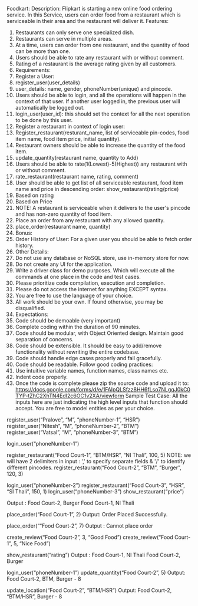 Foodkart:
Description:
Flipkart is starting a new online food ordering service. In this Service, users can order food from a restaurant which is serviceable in their area and the restaurant will deliver it.
Features:
1.	Restaurants can only serve one specialized dish.
2.	Restaurants can serve in multiple areas.
3.	At a time, users can order from one restaurant, and the quantity of food can be more than one.
4.	Users should be able to rate any restaurant with or without comment.
5.	Rating of a restaurant is the average rating given by all customers.
6.	Requirements:
7.	Register a User:
8.	register_user(user_details) 
9.	user_details: name, gender, phoneNumber(unique) and pincode.
10.	Users should be able to login, and all the operations will happen in the context of that user. If another user logged in, the previous user will automatically be logged out.
11.	login_user(user_id):  this should set the context for all the next operation to be done by this user.
12.	Register a restaurant in context of login user:
13.	Register_restaurant(resturant_name, list of serviceable pin-codes, food item  name, food item price, initial quantity).
14.	Restaurant owners should be able to increase the quantity of the food item.
15.	update_quantity(restaurant name, quantity to Add)
16.	Users should be able to rate(1(Lowest)-5(Highest)) any restaurant with or without comment.
17.	rate_restaurant(restaurant name, rating, comment)
18.	User should be able to get list of all serviceable restaurant, food item name and price in descending order: show_restaurant(rating/price)
19.	Based on rating
20.	Based on Price
21.	NOTE: A restaurant is serviceable when it delivers to the user's pincode and has non-zero quantity of food item.
22.	Place an order from any restaurant with any allowed quantity.
23.	place_order(restaurant name, quantity)
24.	Bonus:
25.	Order History of User: For a given user you should be able to fetch order history.
26.	Other Details:
27.	Do not use any database or NoSQL store, use in-memory store for now. 
28.	Do not create any UI for the application.
29.	Write a driver class for demo purposes. Which will execute all the commands at one place in the code and test cases.
30.	Please prioritize code compilation, execution and completion.
31.	Please do not access the internet for anything EXCEPT syntax.
32.	You are free to use the language of your choice.
33.	All work should be your own. If found otherwise, you may be disqualified.
34.	Expectations:
1.	Code should be demoable (very important)
2.	Complete coding within the duration of 90 minutes.
3.	Code should be modular, with Object Oriented design. Maintain good separation of concerns.
4.	Code should be extensible. It should be easy to add/remove functionality without rewriting the entire codebase.
5.	Code should handle edge cases properly and fail gracefully.
6.	Code should be readable. Follow good coding practices:
7.	Use intuitive variable names, function names, class names etc.
8.	Indent code properly.
9.	Once the code is complete please zip the source code and upload it to:  https://docs.google.com/forms/d/e/1FAIpQLSfzz8HH6fLso7NLgqJ0kC0TYP-tZhC2XhTN4EdI2c6OC1v2XA/viewform
Sample Test Case:
All the inputs here are just indicating the high level inputs that function should accept. You are free to model entities as per your choice.

register_user(“Pralove”, “M”, “phoneNumber-1”, “HSR”)
register_user(“Nitesh”, “M”, “phoneNumber-2”, “BTM”)
register_user(“Vatsal”, “M”,  “phoneNumber-3”, “BTM”)

login_user(“phoneNumber-1”)

register_restaurant(“Food Court-1”, “BTM/HSR”, “NI Thali”, 100, 5)
NOTE: we will have 2 delimiters in input : ',' to specify separate fields & '/' to identify different pincodes.
register_restaurant(“Food Court-2”, “BTM”, “Burger”, 120, 3)

login_user(“phoneNumber-2”)
register_restaurant(“Food Court-3”, “HSR”, “SI Thali”, 150, 1)
login_user(“phoneNumber-3”)
show_restaurant(“price”)

Output :  Food Court-2, Burger
	   Food Court-1, NI Thali

place_order(“Food Court-1”, 2)
Output: Order Placed Successfully.

place_order(““Food Court-2”, 7)
Output : Cannot place order

create_review(“Food Court-2”, 3, “Good Food”)
create_review(“Food Court-1”, 5, “Nice Food”)

show_restaurant(“rating”)
Output :  Food Court-1, NI Thali
	   Food Court-2, Burger

login_user(“phoneNumber-1”)
update_quantity(“Food Court-2”, 5)
Output: Food Court-2, BTM, Burger - 8

update_location(“Food Court-2”, “BTM/HSR”)
Output: Food Court-2, “BTM/HSR”, Burger - 8
